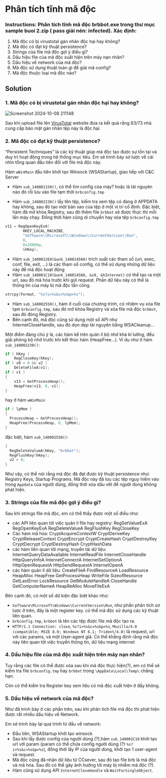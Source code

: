 # Phân tích tĩnh mã độc
### Instructions: Phân tích tĩnh mã độc brbbot.exe trong thư mục sample buoi 2.zip ( pass giải nén: infected). Xác định:
1. Mã độc có bị virustotal gán nhãn độc hại hay không?
2. Mã độc có đạt kỹ thuật persistence?
3. Strings của file mã độc gợi ý điều gì?
4. Dấu hiệu file của mã độc xuất hiện trên máy nạn nhân?
5. Dấu hiệu về network của mã độc?
6. Mã độc sử dụng thuật toán gì để giải mã config?
7. Mã độc thuộc loại mã độc nào?

## Solution
### 1. Mã độc có bị virustotal gán nhãn độc hại hay không?
![Screenshot 2024-10-08 211148](https://github.com/user-attachments/assets/60eac2fd-1f33-4bb9-ac9f-0458d30454f4)

Sau khi upload file lên [VirusTotal](https://www.virustotal.com/gui/home/upload) website đưa ra kết quả rằng 63/73 nhà cung cấp bảo mật gán nhãn tệp này là độc hại.

### 2. Mã độc có đạt kỹ thuật persistence?
“Persistent Techniques” là các kỹ thuật giúp mã độc tạo được sự tồn tại và duy trì hoạt động trong hệ thống mục tiêu.
Em sẽ trình bày sơ lược về cái nhìn tổng quan đầu tiên đối với file mã độc này.

Hàm `wWinMain` đầu tiên khởi tạo Winsock (WSAStartup), giao tiếp với C&C Server

- Hàm `sub_140001150()`, có thể tìm config của máy? hoặc là tài nguyên nào đó rồi lưu vào file tạm thời `brbconfig.tmp`

- Hàm `sub_140002230()` lấy tên tệp, kiểm tra xem tệp có đang ở APPDATA hay không, sau đó tạo một bản sao của tệp ở một vị trí cố định. Đặc biệt, hàm đã mở khóa Registry, sau đó thêm file `brbbot` sẽ được thực thi mỗi lần máy chạy. Đồng thời hàm cũng di chuyển hay xóa tệp `brbconfig.tmp`
```cpp
v11 = RegOpenKeyExA(
        HKEY_LOCAL_MACHINE,
        "Software\\Microsoft\\Windows\\CurrentVersion\\Run",
        0,
        0x20006u,
        &hKey);
```

- Hàm `sub_1400012E0(&unk_140014560)` trích xuất các tham số (uri, exec, conf, file, exit, ...) là các tham số config, có thể sử dụng những dữ liệu này để mã độc hoạt động
- Hàm `sub_140001C10(&unk_140014560, &v9, &hInternet)` có thể tạo ra một url, sau đó mã hóa trước khi gửi request. Phần dữ liệu này có thể là thông tin của máy bị mã độc tấn công.
```cpp
strcpy(Format, "%s?i=%s&c=%s&p=%s");
```
- Hàm `sub_140002550()`, hàm ở cuối của chương trình, có nhiệm vụ xóa file tạm `brbconfig.tmp`, sau đó mở khóa Registry và xóa file mã độc `brbbot`, sau đó đóng Registry.
- Bên cạnh đó, mã độc cũng sử dụng một số API như InternetCloseHandle, sau đó dọn dẹp tài nguyên bằng WSACleanup...

Một điểm đáng chú ý là, các hàm kể trên quản lí bộ nhớ khá kĩ lưỡng, đều giải phóng bộ nhớ trước khi kết thúc hàm (HeapFree...). Ví dụ như ở hàm `sub_140002230()`:
```cpp
if ( hKey )
    RegCloseKey(hKey);
if ( v0 < 0 && v2 )
    DeleteFileA(v1);
if ( v1 )
{
    v13 = GetProcessHeap();
    HeapFree(v13, 0, v1);
}
```
hay ở hàm `wWinMain`
```cpp
if ( lpMem )
{
  ProcessHeap = GetProcessHeap();
  HeapFree(ProcessHeap, 0, lpMem);
}

```
đặc biệt, hàm `sub_140002550()`:
```cpp
{
  RegDeleteValueA(hKey, "brbbot");
  RegFlushKey(hKey);
  v2 = 0;
}
```

Như vậy, có thể nói rằng mã độc đã đạt được kỹ thuật persistence như: Registry Keys, Startup Programs. Mã độc này đã lưu các tệp nguy hiểm vào trong `Appdata` của người dùng, đồng thời xóa dấu vết để người dùng không phát hiện.

### 3. Strings của file mã độc gợi ý điều gì?
Sau khi strings file mã độc, em có thế thấy được một số điều như:
- các API liên quan tới việc quản lí file hay registry: RegSetValueExA
RegOpenKeyExA
RegDeleteValueA
RegFlushKey
RegCloseKey
- Các hàm mã hóa: CryptAcquireContextW
CryptDeriveKey
CryptReleaseContext
CryptEncrypt
CryptCreateHash
CryptDestroyKey
CryptDecrypt
CryptDestroyHash
CryptHashData
- các hàm liên quan tới mạng, truyền tải dữ liệu: InternetQueryDataAvailable
InternetReadFile
InternetCloseHandle
HttpQueryInfoA
InternetConnectA
InternetSetOptionA
HttpOpenRequestA
HttpSendRequestA
InternetOpenA
- các hàm quản lí dữ liệu: 
CreateFileA
FindResourceA
LoadResource
HeapAlloc
HeapFree
GetProcessHeap
WriteFile
SizeofResource
GetLastError
LockResource
GetModuleHandleA
CloseHandle
GetComputerNameA
HeapReAlloc
MoveFileExA

Bên cạnh đó, có một số dữ kiện đặc biệt khác như:
- `Software\Microsoft\Windows\CurrentVersion\Run`, như phần phân tích sơ lược ở trên, đây là một register key. có thể mã độc sử dụng các kỹ thuật liên quan.
- `brbconfig.tmp`, `brbbot` là tên các tệp được file mã độc tạo ra.
- `HTTP/1.1 Connection: close`, `%s?i=%s&c=%s&p=%s`, `Mozilla/4.0 (compatible; MSIE 8.0; Windows NT 6.1; Trident/4.0)` là request, url với các params, và một User-agent giả. Có thể khẳng định rằng mã độc này liên quan tới việc truyền thông tin, dữ liệu mạng internet

### 4. Dấu hiệu file của mã độc xuất hiện trên máy nạn nhân?
Tuy rằng các file có thể được xóa sau khi mã độc thực hiện(?), em có thể sẽ kiểm tra file `brbconfig.tmp` hay `brbbot` trong `\AppData\Local\Temp\` chẳng hạn.

Còn có thể kiểm tra Register key xem liệu có mã độc xuất hiện ở đấy không.

### 5. Dấu hiệu về network của mã độc?
Như đã trình bày ở các phần trên, sau khi phân tích file mã độc thì phát hiện được rất nhiều dấu hiệu về Network.

Em sẽ trình bày lại quá trình từ đầu về network:
- Đầu tiên, WSAStartup khởi tạo winsock
- Sau khi lấy được config của người dùng (?),hàm `sub_140001C10` khởi tạo url với param (param có thể chứa config người dùng (?) `%s?i=%s&c=%s&p=%s`), đồng thời lấy IP của người dùng, khởi tạo 1 user-agent và request.
- Mã độc cũng đã nhận dữ liệu từ CCsever, sau đó tạo file brb là mã độc và mã hóa. Sau đó có thể gây ảnh hưởng tới máy bị nhiễm mã độc (?).
- Hàm cũng sử dụng API `InternetCloseHandle` và `WaitForSingleObject`.

